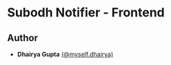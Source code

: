 # Subodh Notifier - Frontend

## Author
- **Dhairya Gupta** [(@myself.dhairya)](https://instagram.com/myself.dhairya/)